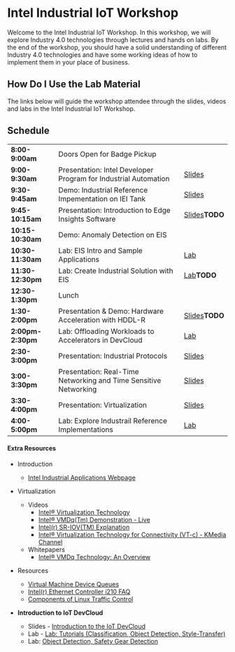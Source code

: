 # Intel Industrial IoT Workshop

Welcome to the Intel Industrial IoT Workshop. In this workshop, we will explore Industry 4.0 technologies through lectures and hands on labs. By the end of the workshop, you should have a solid understanding of different Industry 4.0 technologies and have some working ideas of how to implement them in your place of business.

## How Do I Use the Lab Material

The links below will guide the workshop attendee through the slides, videos and labs in the Intel Industrial IoT Workshop.

## Schedule

|                   |                                       | |
| ----------------- | -------------------------------------------------- |-|
| **8:00-9:00am**   |Doors Open for Badge Pickup                        | |
| **9:00-9:30am**   |Presentation: Intel Developer Program for Industrial Automation |[Slides](./presentations/01-Intel-Developer-Program-and-Industrial-IoT-Strategy.pdf) |
| **9:30-9:45am**  |Demo: Industrial Reference Impementation on IEI Tank|[Slides](./presentations/Intel-Automation.pdf)|
| **9:45-10:15am** |Presentation: Introduction to Edge Insights Software|[Slides]()**TODO**|
| **10:15-10:30am** |Demo: Anomaly Detection on EIS                     ||
| **10:30-11:30am** |Lab: EIS Intro and Sample Applications             |[Lab](https://software.intel.com/en-us/node/812430)|
| **11:30-12:30pm** |Lab: Create Industrial Solution with EIS           | [Lab]()**TODO**|
| **12:30-1:30pm**  | Lunch                                              |
|**1:30-2:00pm**|Presentation & Demo: Hardware Acceleration with HDDL-R|[Slides]()**TODO**|
|**2:00pm-2:30pm**|Lab: Offloading Workloads to Accelerators in DevCloud|[Lab](https://github.com/intel-iot-devkit/iot-devcloud/tree/master/python)|
| **2:30-3:00pm**   | Presentation: Industrial Protocols                               |[Slides](./presentations/05-Industrial-Protocols.pdf) |
| **3:00-3:30pm**   | Presentation: Real-Time Networking and Time Sensitive Networking |[Slides](./presentations/04-Time-Sensitive-Networking.pdf)|
| **3:30-4:00pm**   | Presentation: Virtualization |[Slides](./presentations/02-Virtualization.pdf)|
| **4:00-5:00pm**   | Lab: Explore Industrail Reference Implementations |[Lab](https://software.intel.com/en-us/iot/reference-implementations)|
   

#### Extra Resources
- Introduction
  - [Intel Industrial Applications Webpage](https://www.intel.com/content/www/us/en/internet-of-things/industrial-iot/overview.html)
- Virtualization
  -  Videos
      -   [Intel® Virtualization Technology](https://www.youtube.com/watch?v=gqZrarZiHp8&t=22s)
      -   [Intel® VMDq(Tm) Demonstration - Live](https://www.youtube.com/watch?v=lOBOEcBSSkQ)
      -   [Intel(r) SR-IOV(TM) Explanation](https://www.youtube.com/watch?v=hRHsk8Nycdg)
      -   [Intel® Virtualization Technology for Connectivity (VT-c) - KMedia Channel](https://www.youtube.com/watch?v=Y-EaX3BBzSc&t=3s)
  -   Whitepapers
      -   [Intel® VMDq Technology: An Overview](https://www.intel.com/content/dam/www/public/us/en/documents/white-papers/vmdq-technology-paper.pdf)
-   Resources
    -   [Virtual Machine Device Queues](https://www.intel.com/content/www/us/en/ethernet-products/converged-network-adapters/io-acceleration-technology-vmdq.html)
    - [Intel(r) Ethernet Controller i210 FAQ](https://www.intel.com/content/dam/www/public/us/en/documents/faqs/ethernet-controller-i210-i211-faq.pdf)
    - [Components of Linux Traffic Control](http://tldp.org/HOWTO/Traffic-Control-HOWTO/components.html)

-   **Introduction to IoT DevCloud**
    -   Slides - [Introduction to the IoT DevCloud](./presentation/IoT-DevCloud-Intro.pdf)
    -   Lab - [Lab: Tutorials (Classification, Object Detection, Style-Transfer)](https://github.com/intel-iot-devkit/iot-devcloud/tree/master/Tutorials)
    -   Lab: [Object Detection, Safety Gear Detection](https://github.com/intel-iot-devkit/iot-devcloud/tree/master/python)

<!--
  * **Hardware Heterogeneity**
    - Lab - [Hardware Heterogeneity](https://github.com/intel-iot-devkit/smart-video-workshop/hardware-heterogeneity/README.md)

  * **HW Acceleration with Intel® Movidius™ Neural Compute Stick**
    - Lab - [HW Acceleration with Intel® Movidius™ Neural Compute Stick](https://github.com/intel-iot-devkit/smart-video-workshop/HW-Acceleration-with-Movidious-NCS/README.md) -->

